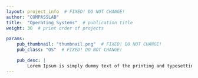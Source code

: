 ```yaml
---
layout: project_info  # FIXED! DO NOT CHANGE!
author: "COMPASSLAB"
title:  "Operating Systems"  # publication title
weight: 30  # print order of projects

params:
    pub_thumbnail: "thumbnail.png"  # FIXED! DO NOT CHANGE!
    pub_class: "OS"  # FIXED! DO NOT CHANGE!

    pub_desc: |
        Lorem Ipsum is simply dummy text of the printing and typesetting industry. Lorem Ipsum has been the industry's standard dummy text ever since the 1500s, when an unknown printer took a galley of type and scrambled it to make a type specimen book. It has survived not only five centuries, but also the leap into electronic typesetting, remaining essentially unchanged. It was popularised in the 1960s with the release of Letraset sheets containing Lorem Ipsum passages, and more recently with desktop publishing software like Aldus PageMaker including versions of Lorem Ipsum.
---
```

